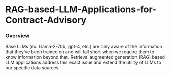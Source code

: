 # RAG-based-LLM-Applications-for-Contract-Advisory
 ### Overview
 Base LLMs (ex. Llama-2-70b, gpt-4, etc.) are only aware of the information that they've been trained on and will fall short when we require them to know information beyond that. 
 Retrieval augmented generation (RAG) based LLM applications address this exact issue and extend the utility of LLMs to our specific data sources. 
